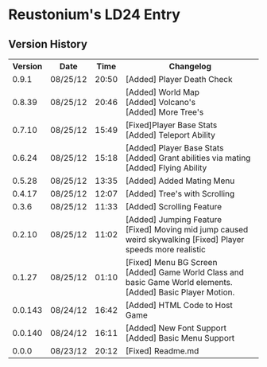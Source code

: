 Reustonium's LD24 Entry
=======================
Version History
---------------
<table>
  <tr>
    <th>Version</th><th>Date</th><th>Time</th><th>Changelog</th>
  </tr>

  <tr>
    <td>0.9.1</td><td>08/25/12</td><td>20:50</td><td>[Added] Player Death Check</td>
  </tr>
  
  <tr>
    <td>0.8.39</td><td>08/25/12</td><td>20:46</td><td>[Added] World Map <br/>[Added] Volcano's <br/>[Added] More Tree's</td>
  </tr>
  
  <tr>
    <td>0.7.10</td><td>08/25/12</td><td>15:49</td><td>[Fixed]Player Base Stats <br/>[Added] Teleport Ability</td>
  </tr>
  
  <tr>
    <td>0.6.24</td><td>08/25/12</td><td>15:18</td><td>[Added] Player Base Stats <br/> [Added] Grant abilities via mating <br/>[Added] Flying Ability</td>
  </tr>
  
  <tr>
    <td>0.5.28</td><td>08/25/12</td><td>13:35</td><td>[Added] Added Mating Menu</td>
  </tr>
  
  <tr>
    <td>0.4.17</td><td>08/25/12</td><td>12:07</td><td>[Added] Tree's with Scrolling</td>
  </tr>
  
  <tr>
    <td>0.3.6</td><td>08/25/12</td><td>11:33</td><td>[Added] Scrolling Feature</td>
  </tr>
  
  <tr>
    <td>0.2.10</td><td>08/25/12</td><td>11:02</td><td>[Added] Jumping Feature <br/> [Fixed] Moving mid jump caused weird skywalking [Fixed] Player speeds more realistic</td>
  </tr>
  
  <tr>
    <td>0.1.27</td><td>08/25/12</td><td>01:10</td><td>[Fixed] Menu BG Screen <br/> [Added] Game World Class and basic Game World elements. <br/> [Added] Basic Player Motion.</td>
  </tr>
  
  <tr>
    <td>0.0.143</td><td>08/24/12</td><td>16:42</td><td>[Added] HTML Code to Host Game</td>
  </tr>
  
  <tr>
    <td>0.0.140</td><td>08/24/12</td><td>16:11</td><td>[Added] New Font Support <br/>[Added] Basic Menu Support</td>
  </tr

  <tr>
    <td>0.0.0</td><td>08/23/12</td><td>20:12</td><td>[Fixed] Readme.md</td>
  </tr>

  </table>